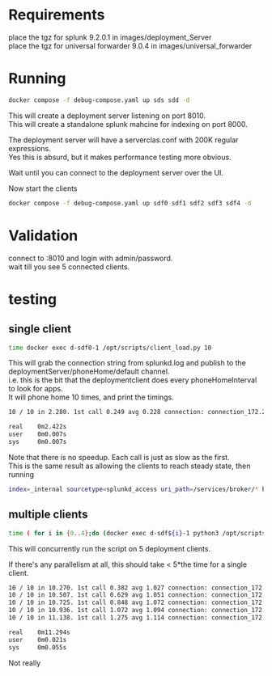 # Requirements
place the tgz for splunk 9.2.0.1 in images/deployment_Server  
place the tgz for universal forwarder 9.0.4 in images/universal_forwarder

# Running
```bash
docker compose -f debug-compose.yaml up sds sdd -d
```
This will create a deployment server listening on port 8010.  
This will create a standalone splunk mahcine for indexing on port 8000.  

The deployment server will have a serverclas.conf with 200K regular expressions.  
Yes this is absurd, but it makes performance testing more obvious.  

Wait until you can connect to the deployment server over the UI.  

Now start the clients
```bash
docker compose -f debug-compose.yaml up sdf0 sdf1 sdf2 sdf3 sdf4 -d
```

# Validation
connect to :8010 and login with admin/password.  
wait till you see 5 connected clients.  

# testing

## single client

```bash
time docker exec d-sdf0-1 /opt/scripts/client_load.py 10
```

This will grab the connection string from splunkd.log and publish to the deploymentServer/phoneHome/default channel.  
i.e. this is the bit that the deploymentclient does every phoneHomeInterval to look for apps.  
It will phone home 10 times, and print the timings.  

```bash
10 / 10 in 2.280. 1st call 0.249 avg 0.228 connection: connection_172.22.0.2_8089_d-sdf0-1.d_dn0_a4f05fdf1d67_F5F741C6-838F-468C-A4AA-A34B7702B57D

real    0m2.422s
user    0m0.007s
sys     0m0.007s
```  
  
Note that there is no speedup. Each call is just as slow as the first.  
This is the same result as allowing the clients to reach steady state, then running
```bash
index=_internal sourcetype=splunkd_access uri_path=/services/broker/* bytes>500| bin_time span=1m | xyseries _time uri_path spent
```


## multiple clients
```bash
time ( for i in {0..4};do (docker exec d-sdf${i}-1 python3 /opt/scripts/client_load.py 10 ) &done ;wait )
```
This will concurrently run the script on 5 deployment clients.  

If there's any parallelism at all, this should take < 5*the time for a single client.

```bash
10 / 10 in 10.270. 1st call 0.382 avg 1.027 connection: connection_172.21.0.2_8089_d-sdf4-1.d_dn4_3eafea1e85d0_9D99D8D7-ADFB-4C53-9980-C1D77F800E3D
10 / 10 in 10.507. 1st call 0.629 avg 1.051 connection: connection_172.24.0.2_8089_d-sdf1-1.d_dn1_51a43869cdaf_25E94239-1F6B-40AD-8E25-6C4D0DB0C17F
10 / 10 in 10.725. 1st call 0.848 avg 1.072 connection: connection_172.22.0.2_8089_d-sdf0-1.d_dn0_a4f05fdf1d67_F5F741C6-838F-468C-A4AA-A34B7702B57D
10 / 10 in 10.936. 1st call 1.072 avg 1.094 connection: connection_172.19.0.2_8089_d-sdf2-1.d_dn2_c5b2677b1dcd_DD848CCA-627F-4995-8B47-3F782E06FBA0
10 / 10 in 11.138. 1st call 1.275 avg 1.114 connection: connection_172.20.0.2_8089_d-sdf3-1.d_dn3_916d479a9789_E52CBB92-D57C-4ED6-94F8-2C5EF7B4D0EC

real    0m11.294s
user    0m0.021s
sys     0m0.055s
```

Not really
